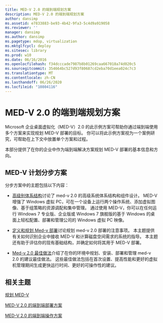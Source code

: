 ```yaml
---
title: MED-V 2.0 的端到端规划方案
description: MED-V 2.0 的端到端规划方案
author: dansimp
ms.assetid: e7833883-be93-4b42-9fa3-5c4d9a919058
ms.reviewer: ''
manager: dansimp
ms.author: dansimp
ms.pagetype: mdop, virtualization
ms.mktglfcycl: deploy
ms.sitesec: library
ms.prod: w10
ms.date: 06/16/2016
ms.openlocfilehash: f34dcccade7987b8b01269caa667018a74d020c5
ms.sourcegitcommit: 354664bc527d93f80687cd2eba70d1eea024c7c3
ms.translationtype: MT
ms.contentlocale: zh-CN
ms.lasthandoff: 06/26/2020
ms.locfileid: "10804116"
---
```

# MED-V 2.0 的端到端规划方案


Microsoft 企业桌面虚拟化（MED-V）2.0 的此示例方案可帮助你通过端到端使用多个方案来实现规划 MED-V 部署的目标。 你可以将此示例方案视为一个案例研究，可帮助在上下文中放置单个方案和过程。

本部分提供了在你的企业中作为端到端解决方案规划 MED-V 部署的基本信息和方向。

## MED-V 计划分步方案


分步方案中的主题包括以下内容：

-   [高级别体系结构](high-level-architecturemedv2.md)讨论了 med-v 2.0 的高级系统体系结构和组件设计。 MED-V 增强了 Windows 虚拟 PC，可在一个设备上运行两个操作系统、添加虚拟图像、基于组策略的资源调配和集中管理。 通过使用 MED-V，你可以在任何运行 Windows 7 专业版、企业版或 Windows 7 旗舰版的基于 Windows 的桌面上轻松配置、部署和管理公司的 Windows 虚拟 PC 映像。

-   [定义和规划 Med-v 部署](define-and-plan-your-med-v-deployment.md)讨论规划 med-v 2.0 部署的注意事项。 本主题提供有关如何识别企业中接收 MED-V 和计算磁盘空间需求的系统的指导。 本主题还有助于评估你的现有基础结构，并确定如何将其用于 MED-V 部署。

-   [Med-v 2.0 最佳做法](med-v-20-best-practices.md)介绍了在你的环境中规划、安装、部署和管理 med-v 2.0 的建议最佳做法。 这些最佳做法包括在首次设置、提高性能和更好的虚拟机管理期间生成更快运行时间、更好的可操作性的建议。

## 相关主题


[规划 MED-V](planning-for-med-v.md)

[MED-V 2.0 的端到端部署方案](end-to-end-deployment-scenario-for-med-v-20.md)

[MED-V 2.0 的端到端操作方案](end-to-end-operations-scenario-for-med-v-20.md)

 

 





